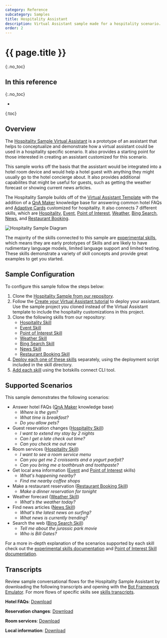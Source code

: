 ```yaml
---
category: Reference
subcategory: Samples
title: Hospitality Assistant
description: Virtual Assistant sample made for a hospitality scenario.
order: 2
---
```


# {{ page.title }}
{:.no_toc}

## In this reference
{:.no_toc}

* 
{:toc}

## Overview
The [Hospitality Sample Virtual Assistant]({{site.repo}}/tree/master/samples/assistants/HospitalitySample) is a prototype of an assistant that helps to conceptualize and demonstrate how a virtual assistant could be used in a hospitality specific scenario. It also provides a starting point for those interested in creating an assistant customized for this scenario.

This sample works off the basis that the assistant would be integrated into a hotel room device and would help a hotel guest with anything they might usually go to the hotel concierge about. It also provides additional capabilites that might be useful for guests, such as getting the weather forecast or showing current news articles. 

The Hospitality Sample builds off of the [Virtual Assistant Template]({{site.baseurl}}/overview/virtualassistant) with the addition of a [QnA Maker](https://www.qnamaker.ai/) knowledge base for answering common hotel FAQs and [Adaptive Cards](https://adaptivecards.io/) customized for hospitality. It also connects 7 different skills, which are [Hospitality]({{site.baseurl}}/reference/skills/experimental/#hospitality-skill), [Event]({{site.baseurl}}/reference/skills/experimental/#event-skill), [Point of Interest]({{site.baseurl}}/reference/skills/pointofinterest), [Weather]({{site.baseurl}}/reference/skills/experimental/#weather-skill), [Bing Search]({{site.baseurl}}/reference/skills/experimental/#bing-search-skill), [News]({{site.baseurl}}/reference/skills/experimental/#news-skill), and [Restaurant Booking]({{site.baseurl}}/reference/skills/experimental/#restaurant-booking-skill).

![Hospitality Sample Diagram]({{site.baseurl}}/assets/images/hospitalitysample-diagram.png)

The majority of the skills connected to this sample are [experimental skills]({{site.baseurl}}/reference/skills/experimental), which means they are early prototypes of Skills and are likely to have rudimentary language models, limited language support and limited testing. These skills demonstrate a variety of skill concepts and provide great examples to get you started.

## Sample Configuration
To configure this sample follow the steps below:
1. Clone the [Hospitality Sample from our repository]({{site.repo}}/tree/master/samples/assistants/HospitalitySample).
2. Follow the [Create your Virtual Assistant tutorial]({{site.baseurl}}/tutorials/csharp/create-assistant/1_intro/) to deploy your assistant. Use the sample project you cloned instead of the Virtual Assistant template to include the hospitality customizations in this project.
3. Clone the following skills from our repository:
    - [Hospitality Skill]({{site.repo}}/tree/master/skills/src/csharp/experimental/hospitalityskill)
    - [Event Skill]({{site.repo}}/tree/master/skills/src/csharp/experimental/eventskill)
    - [Point of Interest Skill]({{site.repo}}/tree/master/skills/src/csharp/pointofinterestskill/pointofinterestskill)
    - [Weather Skill]({{site.repo}}/tree/master/skills/src/csharp/experimental/weatherskill)
    - [Bing Search Skill]({{site.repo}}/tree/master/skills/src/csharp/experimental/bingsearchskill/bingsearchskill)
    - [News Skill]({{site.repo}}/tree/master/skills/src/csharp/experimental/newsskill)
    - [Restaurant Booking Skill]({{site.repo}}/tree/master/skills/src/csharp/experimental/restaurantbooking)
4. [Deploy each one of these skills]({{site.baseurl}}/tutorials/csharp/create-skill/4_provision_your_azure_resources/) separately, using the deployment script included in the skill directory. 
4. [Add each skill]({{site.baseurl}}/howto/skills/addingskills/) using the botskills connect CLI tool. 

## Supported Scenarios
This sample demonstrates the following scenarios:
- Answer hotel FAQs ([QnA Maker](https://www.qnamaker.ai/) knowledge base)
    - *Where is the gym?*
    - *What time is breakfast?*
    - *Do you allow pets?*
- Guest reservation changes ([Hospitality Skill]({{site.baseurl}}/reference/skills/experimental/#hospitality-skill))
    - *I want to extend my stay by 2 nights*
    - *Can I get a late check out time?*
    - *Can you check me out now*
- Room services ([Hospitality Skill]({{site.baseurl}}/reference/skills/experimental/#hospitality-skill))
    - *I want to see a room service menu*
    - *Can you get me 2 croissants and a yogurt parfait?*
    - *Can you bring me a toothbrush and toothpaste?*
- Get local area information ([Event]({{site.baseurl}}/reference/skills/experimental/#event-skill) and [Point of Interest]({{site.baseurl}}/reference/skills/pointofinterest) skills)
    - *What's happening nearby?* 
    - *Find me nearby coffee shops*
- Make a restaurant reservation ([Restaurant Booking Skill]({{site.baseurl}}/reference/skills/experimental/#restaurant-booking-skill))
    - *Make a dinner reservation for tonight*
- Weather forecast ([Weather Skill]({{site.baseurl}}/reference/skills/experimental/#weather-skill))
    - *What's the weather today?*
- Find news articles ([News Skill]({{site.baseurl}}/reference/skills/experimental/#news-skill))
    - *What's the latest news on surfing?*
    - *What news is currently trending?*
- Search the web ([Bing Search Skill]({{site.baseurl}}/reference/skills/experimental/#bing-search-skill))
    - *Tell me about the jurassic park movie*
    - *Who is Bill Gates?*

For a more in-depth explanation of the scenarios supported by each skill check out the [experimental skills documentation]({{site.baseurl}}/reference/skills/experimental) and [Point of Interest Skill documentation]({{site.baseurl}}/reference/skills/pointofinterest).

## Transcripts
Review sample conversational flows for the Hospitality Sample Assistant by downloading the following transcripts and opening with the [Bot Framework Emulator](https://aka.ms/botframework-emulator). For more flows of specific skills see [skills transcripts]({{site.baseurl}}/reference/skills/transcripts).

**Hotel FAQs**: [Download]({{site.baseurl}}/assets/transcripts/hospitalitysample-faqs.transcript)

**Reservation changes**: [Download]({{site.baseurl}}/assets/transcripts/hospitalitysample-reservationchanges.transcript)

**Room services**: [Download]({{site.baseurl}}/assets/transcripts/hospitalitysample-roomservices.transcript)

**Local information**: [Download]({{site.baseurl}}/assets/transcripts/hospitalitysample-localinfo.transcript)

